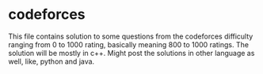 # codeforces

This file contains solution to some questions from the codeforces difficulty ranging from 0 to 1000 rating, basically meaning 800 to 1000 ratings.
The solution will be mostly in c++. Might post the solutions in other language as well, like, python and java.
